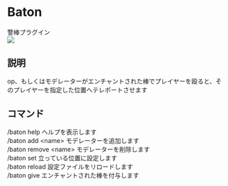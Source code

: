 # Baton
警棒プラグイン  
[![](http://img.youtube.com/vi/KY3xyOpMHxc/0.jpg)](https://www.youtube.com/watch?v=KY3xyOpMHxc)

## 説明
op、もしくはモデレーターがエンチャントされた棒でプレイヤーを殴ると、そのプレイヤーを指定した位置へテレポートさせます

## コマンド
/baton help  ヘルプを表示します  
/baton add \<name\>  モデレーターを追加します  
/baton remove \<name\>  モデレーターを削除します  
/baton set  立っている位置に設定します  
/baton reload  設定ファイルをリロードします  
/baton give  エンチャントされた棒を付与します